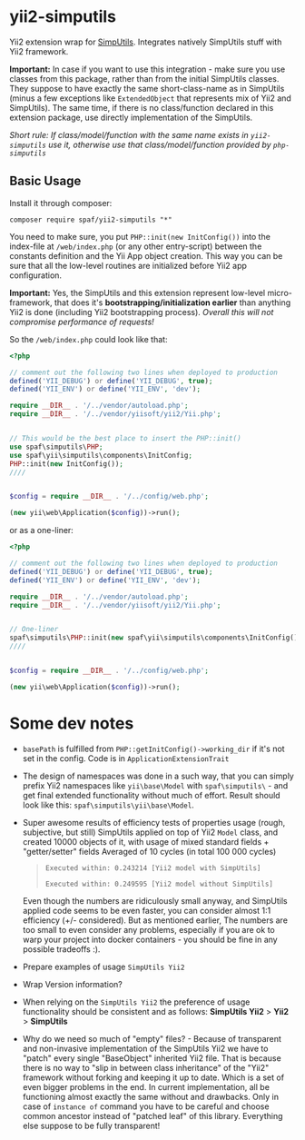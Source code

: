 # yii2-simputils
Yii2 extension wrap for [SimpUtils](https://github.com/PandaHugMonster/php-simputils).
Integrates natively SimpUtils stuff with Yii2 framework.

**Important:** In case if you want to use this integration - make sure you use classes from
this package, rather than from the initial SimpUtils classes. They suppose to have exactly
the same short-class-name as in SimpUtils (minus a few exceptions like `ExtendedObject` 
that represents mix of Yii2 and SimpUtils).
The same time, if there is no class/function declared in this extension package, 
use directly implementation of the SimpUtils.

_Short rule: If class/model/function with the same name exists in `yii2-simputils` use
it, otherwise use that class/model/function provided by `php-simputils`_

## Basic Usage
Install it through composer:
```shell
composer require spaf/yii2-simputils "*"
```

You need to make sure, you put `PHP::init(new InitConfig())` into the index-file
at `/web/index.php` (or any other entry-script) between the constants definition and the
Yii App object creation. This way you can be sure that all the low-level routines are
initialized before Yii2 app configuration.

**Important:** Yes, the SimpUtils and this extension represent low-level micro-framework,
that does it's **bootstrapping/initialization earlier** than anything Yii2 is done (including
Yii2 bootstrapping process). _Overall this will not compromise performance of requests!_

So the `/web/index.php` could look like that:

```php
<?php

// comment out the following two lines when deployed to production
defined('YII_DEBUG') or define('YII_DEBUG', true);
defined('YII_ENV') or define('YII_ENV', 'dev');

require __DIR__ . '/../vendor/autoload.php';
require __DIR__ . '/../vendor/yiisoft/yii2/Yii.php';


// This would be the best place to insert the PHP::init()
use spaf\simputils\PHP;
use spaf\yii\simputils\components\InitConfig;
PHP::init(new InitConfig());
////


$config = require __DIR__ . '/../config/web.php';

(new yii\web\Application($config))->run();
```


or as a one-liner:
```php
<?php

// comment out the following two lines when deployed to production
defined('YII_DEBUG') or define('YII_DEBUG', true);
defined('YII_ENV') or define('YII_ENV', 'dev');

require __DIR__ . '/../vendor/autoload.php';
require __DIR__ . '/../vendor/yiisoft/yii2/Yii.php';


// One-liner
spaf\simputils\PHP::init(new spaf\yii\simputils\components\InitConfig());
////


$config = require __DIR__ . '/../config/web.php';

(new yii\web\Application($config))->run();

```



# Some dev notes

 * `basePath` is fulfilled from `PHP::getInitConfig()->working_dir` if it's not set in the config.
   Code is in `ApplicationExtensionTrait`
 * The design of namespaces was done in a such way, that you can simply prefix Yii2 namespaces like
   `yii\base\Model` with `spaf\simputils\` - and get final extended functionality without 
   much of effort. Result should look like this: `spaf\simputils\yii\base\Model`.
 * Super awesome results of efficiency tests of properties usage (rough, subjective, but still)
   SimpUtils applied on top of Yii2 `Model` class, and created 10000 objects of it, with usage
   of mixed standard fields + "getter/setter" fields Averaged of 10 cycles (in total 100 000 cycles)
   > `Executed within: 0.243214 [Yii2 model with SimpUtils]`
   > 
   > `Executed within: 0.249595 [Yii2 model without SimpUtils]`
   
   Even though the numbers are ridiculously small anyway, and SimpUtils applied code seems to be
   even faster, you can consider almost 1:1 efficiency (+/- considered). But as mentioned earlier,
   The numbers are too small to even consider any problems, especially if you are ok to warp your
   project into docker containers - you should be fine in any possible tradeoffs :).
 * Prepare examples of usage `SimpUtils Yii2`
 * Wrap Version information?
 * When relying on the `SimpUtils Yii2` the preference of usage functionality 
   should be consistent and as follows: **SimpUtils Yii2** > **Yii2** > **SimpUtils**
 * Why do we need so much of "empty" files? - Because of transparent and non-invasive implementation
   of the SimpUtils Yii2 we have to "patch" every single "BaseObject" inherited Yii2 file.
   That is because there is no way to "slip in between class inheritance" of the "Yii2" framework
   without forking and keeping it up to date. Which is a set of even bigger problems in the end.
   In current implementation, all be functioning almost exactly the same without and drawbacks.
   Only in case of `instance of` command you have to be careful and choose common ancestor instead 
   of "patched leaf" of this library. Everything else suppose to be fully transparent!
